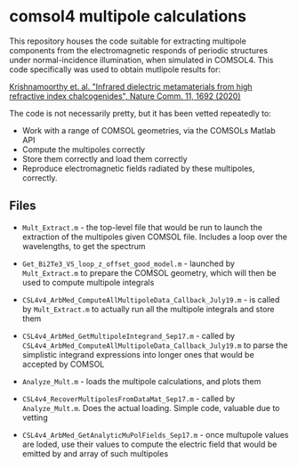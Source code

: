 # comsol4 multipole calculations

This repository houses the code suitable for extracting multipole components from the electromagnetic responds of periodic structures under normal-incidence illumination, when simulated in COMSOL4. This code specifically was used to obtain mutlipole results for:

[Krishnamoorthy et. al. "Infrared dielectric metamaterials from high refractive index chalcogenides", Nature Comm. 11, 1692 (2020)](https://www.nature.com/articles/s41467-020-15444-0)

The code is not necessarily pretty, but it has been vetted repeatedly to:

* Work with a range of COMSOL geometries, via the COMSOLs Matlab API
* Compute the multipoles correctly
* Store them correctly and load them correctly
* Reproduce electromagnetic fields radiated by these multipoles, correctly.

## Files

* `Mult_Extract.m` - the top-level file that would be run to launch the extraction of the multipoles given COMSOL file. Includes a loop over the wavelengths, to get the spectrum
* `Get_Bi2Te3_VS_loop_z_offset_good_model.m` - launched by `Mult_Extract.m` to prepare the COMSOL geometry, which will then be used to compute multipole integrals
* `CSL4v4_ArbMed_ComputeAllMultipoleData_Callback_July19.m` - is called by `Mult_Extract.m` to actually run all the multipole integrals and store them
* `CSL4v4_ArbMed_GetMultipoleIntegrand_Sep17.m` - called by `CSL4v4_ArbMed_ComputeAllMultipoleData_Callback_July19.m` to parse the simplistic integrand expressions into longer ones that would be accepted by COMSOL

* `Analyze_Mult.m` - loads the multipole calculations, and plots them
* `CSL4v4_RecoverMultipolesFromDataMat_Sep17.m` - called by `Analyze_Mult.m`. Does the actual loading. Simple code, valuable due to vetting
* `CSL4v4_ArbMed_GetAnalyticMuPolFields_Sep17.m` - once multupole values are loded, use their values to compute the electric field that would be emitted by and array of such multipoles
